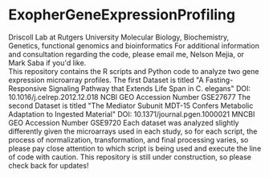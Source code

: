 # ExopherGeneExpressionProfiling
Driscoll Lab at Rutgers University
Molecular Biology, Biochemistry, Genetics, functional genomics and bioinformatics
For additional information and consultation regarding the code, please email me, Nelson Mejia, or Mark Saba if you'd like.  
This repository contains the R scripts and Python code to analyze two gene expression microarray profiles. 
The first Dataset is titled "A Fasting-Responsive Signaling Pathway that Extends Life Span in C. elegans"  DOI: 10.1016/j.celrep.2012.12.018 NCBI GEO Accession Number GSE27677 
The second Dataset is titled "The Mediator Subunit MDT-15 Confers Metabolic Adaptation to Ingested Material" DOI: 10.1371/journal.pgen.1000021 MNCBI GEO Accession Number GSE9720
Each dataset was analyzed slightly differently given the microarrays used in each study, so for each script, the process of normalization, transformation, and final processing varies, so please pay close attention to which script is being used and execute the line of code with caution. 
This repository is still under construction, so please check back for updates!
